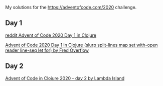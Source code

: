 My solutions for the https://adventofcode.com/2020 challenge.

## Day 1

[reddit Advent of Code 2020 Day 1 in Clojure
](https://www.reddit.com/r/Clojure/comments/k5d684/advent_of_code_2020_day_1_in_clojure/)

[Advent of Code 2020 Day 1 in Clojure (slurp split-lines map set with-open reader line-seq let for) by Fred Overflow](https://www.youtube.com/watch?v=Vp8RbO7l6eg)

## Day 2

[Advent of Code in Clojure 2020 - day 2 by Lambda Island](https://www.youtube.com/watch?v=rghUu4z5MdM)
